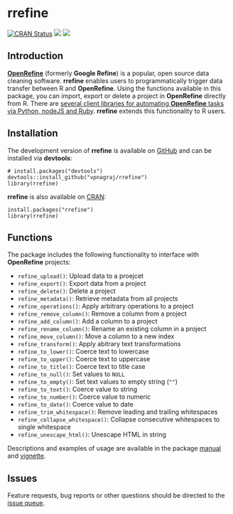 # rrefine

[![CRAN Status](http://www.r-pkg.org/badges/version/rrefine)](https://cran.r-project.org/package=rrefine)
![](http://cranlogs.r-pkg.org/badges/rrefine)
![](https://cranlogs.r-pkg.org/badges/grand-total/rrefine)

## Introduction

[**OpenRefine**](https://openrefine.org/) (formerly **Google Refine**) is a popular, open source data cleaning software. **rrefine** enables users to programmatically trigger data transfer between R and **OpenRefine**. Using the functions available in this package, you can import, export or delete a project in **OpenRefine** directly from R. There are [several client libraries for automating **OpenRefine** tasks via Python, nodeJS and Ruby](https://docs.openrefine.org/technical-reference/openrefine-api#third-party-software-libraries). **rrefine** extends this functionality to R users.

## Installation

The development version of **rrefine** is available on [GitHub](https://github.com/vpnagraj/rrefine) and can be installed via **devtools**:

```
# install.packages("devtools")
devtools::install_github("vpnagraj/rrefine")
library(rrefine)
```

**rrefine** is also available on [CRAN](https://cran.r-project.org/package=rrefine):

```
install.packages("rrefine")
library(rrefine)
```
## Functions

The package includes the following functionality to interface with **OpenRefine** projects:

- `refine_upload()`: Upload data to a proejcet
- `refine_export()`: Export data from a project
- `refine_delete()`: Delete a project
- `refine_metadata()`: Retrieve metadata from all projects
- `refine_operations()`: Apply arbitrary operations to a project
- `refine_remove_column()`: Remove a column from a project
- `refine_add_column()`: Add a column to a project
- `refine_rename_column()`: Rename an existing column in a project
- `refine_move_column()`: Move a column to a new index
- `refine_transform()`: Apply abitrary text transformations
- `refine_to_lower()`: Coerce text to lowercase
- `refine_to_upper()`: Coerce text to uppercase
- `refine_to_title()`: Coerce text to title case
- `refine_to_null()`: Set values to `NULL`
- `refine_to_empty()`: Set text values to empty string (`""`)
- `refine_to_text()`: Coerce value to string
- `refine_to_number()`: Coerce value to numeric
- `refine_to_date()`: Coerce value to date
- `refine_trim_whitespace()`: Remove leading and trailing whitespaces
- `refine_collapse_whitespace()`: Collapse consecutive whitespaces to single whitespace
- `refine_unescape_html()`: Unescape HTML in string

Descriptions and examples of usage are available in the package [manual](https://cran.r-project.org/package=rrefine/rrefine.pdf) and [vignette](https://cran.r-project.org/package=rrefine/vignettes/rrefine-vignette.html).

## Issues

Feature requests, bug reports or other questions should be directed to the [issue queue](https://github.com/vpnagraj/rrefine/issues). 
